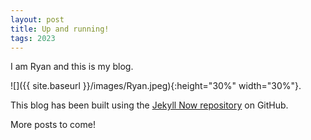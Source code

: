 ```yaml
---
layout: post
title: Up and running!
tags: 2023
---
```


I am Ryan and this is my blog. 

![]({{ site.baseurl }}/images/Ryan.jpeg){:height="30%" width="30%"}.

This blog has been built using the [Jekyll Now repository](https://github.com/barryclark/jekyll-now) on GitHub.

More posts to come!
